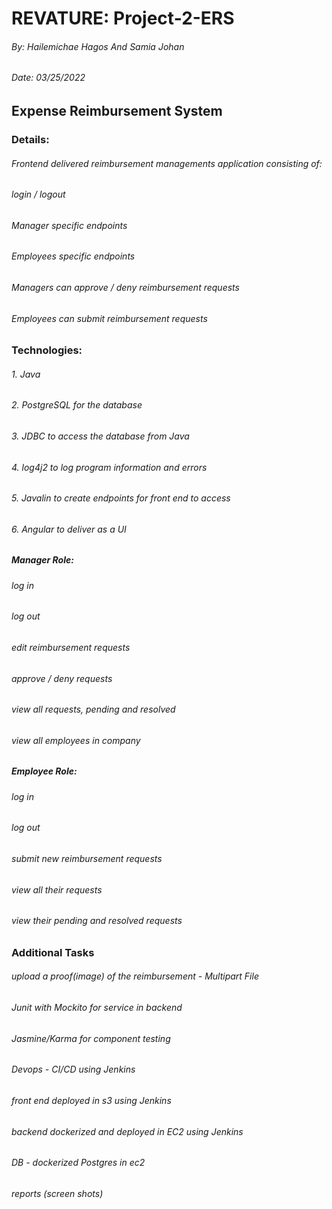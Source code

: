 # REVATURE: Project-2-ERS
###### By: Hailemichae Hagos And Samia Johan
###### Date: 03/25/2022

## Expense Reimbursement System
### Details:
###### Frontend delivered reimbursement managements application consisting of:
###### login / logout
###### Manager specific endpoints
###### Employees specific endpoints
###### Managers can approve / deny reimbursement requests
###### Employees can submit reimbursement requests

### Technologies:
###### 1. Java
###### 2. PostgreSQL for the database
###### 3. JDBC to access the database from Java
###### 4. log4j2 to log program information and errors
###### 5. Javalin to create endpoints for front end to access
###### 6. Angular to deliver as a UI

##### Manager Role:

###### log in
###### log out
###### edit reimbursement requests
###### approve / deny requests
###### view all requests, pending and resolved
###### view all employees in company

##### Employee Role:
###### log in
###### log out
###### submit new reimbursement requests
###### view all their requests
###### view their pending and resolved requests

### Additional Tasks
######	upload a proof(image) of the reimbursement - Multipart File 
###### Junit with Mockito for service in backend 
###### Jasmine/Karma for component testing 
######	Devops - CI/CD using Jenkins
######	front end deployed in s3 using Jenkins
######	backend dockerized and deployed in EC2 using Jenkins 
######	DB -  dockerized Postgres in ec2 
######	reports (screen shots) 






